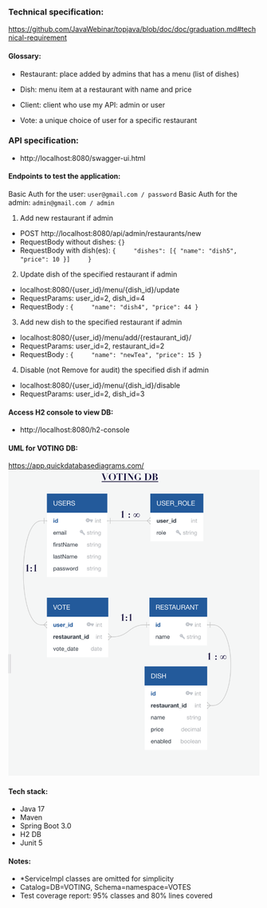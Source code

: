 ### Technical specification:
https://github.com/JavaWebinar/topjava/blob/doc/doc/graduation.md#technical-requirement

#### Glossary:

- Restaurant: place added by admins that has a menu (list of dishes)

- Dish:  menu item at a restaurant with name and price

- Client: client who use my API: admin or user

- Vote: a unique choice of user for a specific restaurant

### API specification:
- http://localhost:8080/swagger-ui.html

#### Endpoints to test the application:
Basic Auth for the user: `user@gmail.com / password`
Basic Auth for the admin: `admin@gmail.com / admin`
1) Add new restaurant if admin
- POST http://localhost:8080/api/admin/restaurants/new
- RequestBody without dishes: `{}`
- RequestBody with dish(es): `{    
  "dishes": [{
  "name": "dish5",
  "price": 10
  }]    
  }`
2) Update dish of the specified restaurant if admin
- localhost:8080/{user_id}/menu/{dish_id}/update
- RequestParams: user_id=2, dish_id=4
- RequestBody : `{    
  "name": "dish4",
  "price": 44
  }`
3) Add new dish to the specified restaurant if admin
- localhost:8080/{user_id}/menu/add/{restaurant_id}/
- RequestParams: user_id=2, restaurant_id=2
- RequestBody : `{    
  "name": "newTea",
  "price": 15
  }`

4) Disable (not Remove for audit) the specified dish if admin
- localhost:8080/{user_id}/menu/{dish_id}/disable
- RequestParams: user_id=2, dish_id=3

#### Access H2 console to view DB:
- http://localhost:8080/h2-console

#### UML for VOTING DB:
https://app.quickdatabasediagrams.com/
![DB scheme](https://github.com/lsolovyeva/voting-service/blob/master/database%20scheme.png)

#### Tech stack:
- Java 17
- Maven
- Spring Boot 3.0
- H2 DB
- Junit 5

#### Notes:
- *ServiceImpl classes are omitted for simplicity
- Catalog=DB=VOTING, Schema=namespace=VOTES
- Test coverage report: 95% classes and 80% lines covered 
